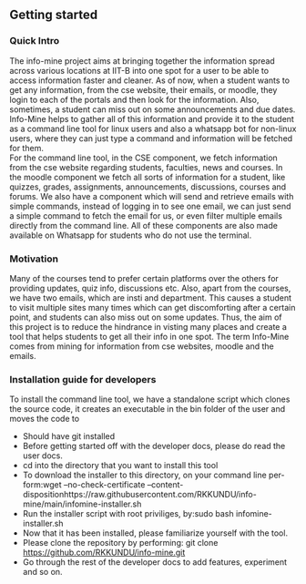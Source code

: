 ## Getting started

### Quick Intro

The info-mine project aims at bringing together the information spread across various locations at IIT-B into one spot for a user to be able to access information faster and cleaner. As of now, when a student wants to get any information, from the cse website, their emails, or moodle, they login to each of the portals and then look for the information. Also, sometimes, a student can miss out on some announcements and due dates. Info-Mine helps to gather all of this information and provide it to the student as a command line tool for linux users and also a whatsapp bot for non-linux users, where they can just type a command and information will be fetched for them.   
For the command line tool, in the CSE component, we fetch information from the cse website regarding students, faculties, news and courses. In the moodle component we fetch all sorts of information for a student, like quizzes, grades, assignments, announcements, discussions, courses and forums. We also have a component which will send and retrieve emails with simple commands, instead of logging in to see one email, we can just send a simple command to fetch the email for us, or even filter multiple emails directly from the command line. All of these components are also made available on Whatsapp for students who do not use the terminal.

### Motivation

Many of the courses tend to prefer certain platforms over the others for providing updates, quiz info, discussions etc.
Also, apart from the courses, we have two emails, which are insti and department.
This causes a student to visit multiple sites many times which can get discomforting after a certain point, and students can also miss out on some updates.
Thus, the aim of this project is to reduce the hindrance in visting many places and create a tool that helps students to get all their info in one spot. 
The term Info-Mine comes from mining for information from cse websites, moodle and the emails.

### Installation guide for developers

To install the command line tool, we have a standalone script which clones the source code, it creates an executable in the bin folder of the user and moves the code to 

* Should have git installed
* Before getting started off with the developer docs, please do read the user docs.
* cd into the directory that you want to install this tool
* To download the installer to this directory, on your command line per-form:wget  –no-check-certificate  –content-dispositionhttps://raw.githubusercontent.com/RKKUNDU/info-mine/main/infomine-installer.sh
* Run the installer script with root priviliges, by:sudo bash infomine-installer.sh
* Now that it has been installed, please familiarize yourself with the tool.
* Please clone the repository by performing: git clone https://github.com/RKKUNDU/info-mine.git
* Go through the rest of the developer docs to add features, experiment and so on.

